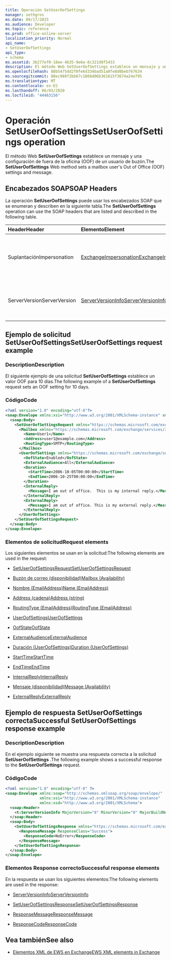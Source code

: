 ```yaml
---
title: Operación SetUserOofSettings
manager: sethgros
ms.date: 09/17/2015
ms.audience: Developer
ms.topic: reference
ms.prod: office-online-server
localization_priority: Normal
api_name:
- SetUserOofSettings
api_type:
- schema
ms.assetid: 36277ef0-18ee-4b35-9e6e-8c321d8f5433
description: El método Web SetUserOofSettings establece un mensaje y una configuración de fuera de la oficina (OOF) de un usuario de buzón.
ms.openlocfilehash: 88b5475dd2f0fe6d334bad51a0fe8d0beb767634
ms.sourcegitcommit: 88ec988f2bb67c1866d06b361615f3674a24e795
ms.translationtype: MT
ms.contentlocale: es-ES
ms.lasthandoff: 06/03/2020
ms.locfileid: "44463156"
---
```

# <a name="setuseroofsettings-operation"></a><span data-ttu-id="f38cd-103">Operación SetUserOofSettings</span><span class="sxs-lookup"><span data-stu-id="f38cd-103">SetUserOofSettings operation</span></span>

<span data-ttu-id="f38cd-104">El método Web **SetUserOofSettings** establece un mensaje y una configuración de fuera de la oficina (OOF) de un usuario de buzón.</span><span class="sxs-lookup"><span data-stu-id="f38cd-104">The **SetUserOofSettings** Web method sets a mailbox user's Out of Office (OOF) settings and message.</span></span> 
  
## <a name="soap-headers"></a><span data-ttu-id="f38cd-105">Encabezados SOAP</span><span class="sxs-lookup"><span data-stu-id="f38cd-105">SOAP Headers</span></span>

<span data-ttu-id="f38cd-106">La operación **SetUserOofSettings** puede usar los encabezados SOAP que se enumeran y describen en la siguiente tabla.</span><span class="sxs-lookup"><span data-stu-id="f38cd-106">The **SetUserOofSettings** operation can use the SOAP headers that are listed and described in the following table.</span></span> 
  
|<span data-ttu-id="f38cd-107">**Header**</span><span class="sxs-lookup"><span data-stu-id="f38cd-107">**Header**</span></span>|<span data-ttu-id="f38cd-108">**Elemento**</span><span class="sxs-lookup"><span data-stu-id="f38cd-108">**Element**</span></span>|<span data-ttu-id="f38cd-109">**Descripción**</span><span class="sxs-lookup"><span data-stu-id="f38cd-109">**Description**</span></span>|
|:-----|:-----|:-----|
|<span data-ttu-id="f38cd-110">Suplantación</span><span class="sxs-lookup"><span data-stu-id="f38cd-110">Impersonation</span></span>  <br/> |[<span data-ttu-id="f38cd-111">ExchangeImpersonation</span><span class="sxs-lookup"><span data-stu-id="f38cd-111">ExchangeImpersonation</span></span>](exchangeimpersonation.md) <br/> |<span data-ttu-id="f38cd-112">Identifica al usuario que está suplantando la aplicación cliente.</span><span class="sxs-lookup"><span data-stu-id="f38cd-112">Identifies the user whom the client application is impersonating.</span></span>  <br/> |
|<span data-ttu-id="f38cd-113">ServerVersion</span><span class="sxs-lookup"><span data-stu-id="f38cd-113">ServerVersion</span></span>  <br/> |[<span data-ttu-id="f38cd-114">ServerVersionInfo</span><span class="sxs-lookup"><span data-stu-id="f38cd-114">ServerVersionInfo</span></span>](serverversioninfo.md) <br/> |<span data-ttu-id="f38cd-115">Identifica la versión del servidor que respondió a la solicitud.</span><span class="sxs-lookup"><span data-stu-id="f38cd-115">Identifies the version of the server that responded to the request.</span></span>  <br/> |
   
## <a name="setuseroofsettings-request-example"></a><span data-ttu-id="f38cd-116">Ejemplo de solicitud SetUserOofSettings</span><span class="sxs-lookup"><span data-stu-id="f38cd-116">SetUserOofSettings request example</span></span>

### <a name="description"></a><span data-ttu-id="f38cd-117">Description</span><span class="sxs-lookup"><span data-stu-id="f38cd-117">Description</span></span>

<span data-ttu-id="f38cd-118">El siguiente ejemplo de una solicitud **SetUserOofSettings** establece un valor OOF para 10 días.</span><span class="sxs-lookup"><span data-stu-id="f38cd-118">The following example of a **SetUserOofSettings** request sets an OOF setting for 10 days.</span></span> 
  
### <a name="code"></a><span data-ttu-id="f38cd-119">Código</span><span class="sxs-lookup"><span data-stu-id="f38cd-119">Code</span></span>

```XML
<?xml version="1.0" encoding="utf-8"?>
<soap:Envelope xmlns:xsi="http://www.w3.org/2001/XMLSchema-instance" xmlns:xsd="http://www.w3.org/2001/XMLSchema" xmlns:soap="http://schemas.xmlsoap.org/soap/envelope/">
  <soap:Body>
    <SetUserOofSettingsRequest xmlns="https://schemas.microsoft.com/exchange/services/2006/messages">
      <Mailbox xmlns="https://schemas.microsoft.com/exchange/services/2006/types">
        <Name>User1</Name>
        <Address>user1@example.com</Address>
        <RoutingType>SMTP</RoutingType>
      </Mailbox>
      <UserOofSettings xmlns="https://schemas.microsoft.com/exchange/services/2006/types">
        <OofState>Enabled</OofState>
        <ExternalAudience>All</ExternalAudience>
        <Duration>
          <StartTime>2006-10-05T00:00:00</StartTime>
          <EndTime>2006-10-25T00:00:00</EndTime>
        </Duration>
        <InternalReply>
          <Message>I am out of office.  This is my internal reply.</Message>
        </InternalReply>
        <ExternalReply>
          <Message>I am out of office. This is my external reply.</Message>
        </ExternalReply>
      </UserOofSettings>
    </SetUserOofSettingsRequest>
  </soap:Body>
</soap:Envelope>
```

### <a name="request-elements"></a><span data-ttu-id="f38cd-120">Elementos de solicitud</span><span class="sxs-lookup"><span data-stu-id="f38cd-120">Request elements</span></span>

<span data-ttu-id="f38cd-121">Los siguientes elementos se usan en la solicitud:</span><span class="sxs-lookup"><span data-stu-id="f38cd-121">The following elements are used in the request:</span></span>
  
- [<span data-ttu-id="f38cd-122">SetUserOofSettingsRequest</span><span class="sxs-lookup"><span data-stu-id="f38cd-122">SetUserOofSettingsRequest</span></span>](setuseroofsettingsrequest.md)
    
- [<span data-ttu-id="f38cd-123">Buzón de correo (disponibilidad)</span><span class="sxs-lookup"><span data-stu-id="f38cd-123">Mailbox (Availability)</span></span>](mailbox-availability.md)
    
- [<span data-ttu-id="f38cd-124">Nombre (EmailAddress)</span><span class="sxs-lookup"><span data-stu-id="f38cd-124">Name (EmailAddress)</span></span>](name-emailaddress.md)
    
- [<span data-ttu-id="f38cd-125">Address (cadena)</span><span class="sxs-lookup"><span data-stu-id="f38cd-125">Address (string)</span></span>](address-string.md)
    
- [<span data-ttu-id="f38cd-126">RoutingType (EmailAddress)</span><span class="sxs-lookup"><span data-stu-id="f38cd-126">RoutingType (EmailAddress)</span></span>](routingtype-emailaddress.md)
    
- [<span data-ttu-id="f38cd-127">UserOofSettings</span><span class="sxs-lookup"><span data-stu-id="f38cd-127">UserOofSettings</span></span>](useroofsettings.md)
    
- [<span data-ttu-id="f38cd-128">OofState</span><span class="sxs-lookup"><span data-stu-id="f38cd-128">OofState</span></span>](oofstate.md)
    
- [<span data-ttu-id="f38cd-129">ExternalAudience</span><span class="sxs-lookup"><span data-stu-id="f38cd-129">ExternalAudience</span></span>](externalaudience.md)
    
- [<span data-ttu-id="f38cd-130">Duración (UserOofSettings)</span><span class="sxs-lookup"><span data-stu-id="f38cd-130">Duration (UserOofSettings)</span></span>](duration-useroofsettings.md)
    
- [<span data-ttu-id="f38cd-131">StartTime</span><span class="sxs-lookup"><span data-stu-id="f38cd-131">StartTime</span></span>](starttime.md)
    
- [<span data-ttu-id="f38cd-132">EndTime</span><span class="sxs-lookup"><span data-stu-id="f38cd-132">EndTime</span></span>](endtime.md)
    
- [<span data-ttu-id="f38cd-133">InternalReply</span><span class="sxs-lookup"><span data-stu-id="f38cd-133">InternalReply</span></span>](internalreply.md)
    
- [<span data-ttu-id="f38cd-134">Mensaje (disponibilidad)</span><span class="sxs-lookup"><span data-stu-id="f38cd-134">Message (Availability)</span></span>](message-availability.md)
    
- [<span data-ttu-id="f38cd-135">ExternalReply</span><span class="sxs-lookup"><span data-stu-id="f38cd-135">ExternalReply</span></span>](externalreply.md)
    
## <a name="successful-setuseroofsettings-response-example"></a><span data-ttu-id="f38cd-136">Ejemplo de respuesta SetUserOofSettings correcta</span><span class="sxs-lookup"><span data-stu-id="f38cd-136">Successful SetUserOofSettings response example</span></span>

### <a name="description"></a><span data-ttu-id="f38cd-137">Description</span><span class="sxs-lookup"><span data-stu-id="f38cd-137">Description</span></span>

<span data-ttu-id="f38cd-138">En el ejemplo siguiente se muestra una respuesta correcta a la solicitud **SetUserOofSettings** .</span><span class="sxs-lookup"><span data-stu-id="f38cd-138">The following example shows a successful response to the **SetUserOofSettings** request.</span></span> 
  
### <a name="code"></a><span data-ttu-id="f38cd-139">Código</span><span class="sxs-lookup"><span data-stu-id="f38cd-139">Code</span></span>

```XML
<?xml version="1.0" encoding="utf-8" ?> 
<soap:Envelope xmlns:soap="http://schemas.xmlsoap.org/soap/envelope/"
               xmlns:xsi="http://www.w3.org/2001/XMLSchema-instance"
               xmlns:xsd="http://www.w3.org/2001/XMLSchema">
  <soap:Header>
    <t:ServerVersionInfo MajorVersion="8" MinorVersion="0" MajorBuildNumber="685" MinorBuildNumber="8" xmlns:t="https://schemas.microsoft.com/exchange/services/2006/types" /> 
  </soap:Header>
  <soap:Body>
    <SetUserOofSettingsResponse xmlns="https://schemas.microsoft.com/exchange/services/2006/messages">
      <ResponseMessage ResponseClass="Success">
        <ResponseCode>NoError</ResponseCode> 
      </ResponseMessage>
    </SetUserOofSettingsResponse>
  </soap:Body>
</soap:Envelope>
```

### <a name="successful-response-elements"></a><span data-ttu-id="f38cd-140">Elementos Response correcto</span><span class="sxs-lookup"><span data-stu-id="f38cd-140">Successful response elements</span></span>

<span data-ttu-id="f38cd-141">En la respuesta se usan los siguientes elementos:</span><span class="sxs-lookup"><span data-stu-id="f38cd-141">The following elements are used in the response:</span></span>
  
- [<span data-ttu-id="f38cd-142">ServerVersionInfo</span><span class="sxs-lookup"><span data-stu-id="f38cd-142">ServerVersionInfo</span></span>](serverversioninfo.md)
    
- [<span data-ttu-id="f38cd-143">SetUserOofSettingsResponse</span><span class="sxs-lookup"><span data-stu-id="f38cd-143">SetUserOofSettingsResponse</span></span>](setuseroofsettingsresponse.md)
    
- [<span data-ttu-id="f38cd-144">ResponseMessage</span><span class="sxs-lookup"><span data-stu-id="f38cd-144">ResponseMessage</span></span>](responsemessage.md)
    
- [<span data-ttu-id="f38cd-145">ResponseCode</span><span class="sxs-lookup"><span data-stu-id="f38cd-145">ResponseCode</span></span>](responsecode.md)
    
## <a name="see-also"></a><span data-ttu-id="f38cd-146">Vea también</span><span class="sxs-lookup"><span data-stu-id="f38cd-146">See also</span></span>



- [<span data-ttu-id="f38cd-147">Elementos XML de EWS en Exchange</span><span class="sxs-lookup"><span data-stu-id="f38cd-147">EWS XML elements in Exchange</span></span>](ews-xml-elements-in-exchange.md)

